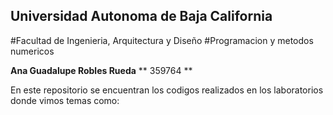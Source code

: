 ## Universidad Autonoma de  Baja California
 #Facultad de Ingenieria, Arquitectura y Diseño
#Programacion y metodos numericos

**Ana Guadalupe Robles Rueda**
** 359764 **

En este repositorio se encuentran los codigos realizados  en los laboratorios 
donde vimos temas como:

